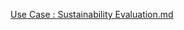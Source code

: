 [Use Case : Sustainability Evaluation​.md](https://github.com/Ahmetondertektas/AdvancedBIM-Group26/files/13063813/Use.Case.Sustainability.Evaluation.md)


